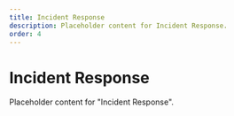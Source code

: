 ```yaml
---
title: Incident Response
description: Placeholder content for Incident Response.
order: 4
---
```


# Incident Response

Placeholder content for "Incident Response".
